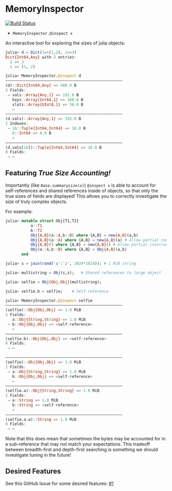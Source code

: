 # MemoryInspector

[![Build Status](https://travis-ci.com/nhdaly/MemoryInspector.jl.svg?branch=master)](https://travis-ci.com/nhdaly/MemoryInspector.jl)

- `MemoryInspector.@inspect x`

An interactive tool for exploring the sizes of julia objects:
```julia
julia> d = Dict(1=>(1,2), 2=>3)
Dict{Int64,Any} with 2 entries:
  2 => 3
  1 => (1, 2)

julia> MemoryInspector.@inspect d
———————————————————————————————————————————————————
(d)::Dict{Int64,Any} => 480.0 B
3 Fields:
 → vals::Array{Any,1} => 192.0 B
   keys::Array{Int64,1} => 168.0 B
   slots::Array{UInt8,1} => 56.0 B
   ↩
———————————————————————————————————————————————————
(d.vals)::Array{Any,1} => 192.0 B
2 Indexes:
 → 16::Tuple{Int64,Int64} => 16.0 B
   6::Int64 => 8.0 B
   ↩
———————————————————————————————————————————————————
(d.vals[16])::Tuple{Int64,Int64} => 16.0 B
0 Fields:
 → ↩
```

## Featuring *True Size Accounting!*
Importantly (like `Base.summarysize(x)`) `@inspect x` is able to account for self-references
and shared references inside of objects, so that only the true sizes of fields are
displayed! This allows you to correctly investigate the size of truly complex objects.

For example:
```julia
julia> mutable struct Obj{T1,T2}
           a::T1
           b::T2
           Obj{A,B}(a::A,b::B) where {A,B} = new{A,B}(a,b)
           Obj{A,B}(a::A) where {A,B} = new{A,B}(a) # Allow partial construction
           Obj{A,B}() where {A,B} = new{A,B}() # Allow partial construction
           Obj(a::A,b::B) where {A,B} = Obj{A,B}(a,b)
       end

julia> s = join(rand('a':'z', 1024*1024)); # 1 MiB string

julia> multistring = Obj(s,s);   # Shared references to large object

julia> selfie = Obj{Obj,Obj}(multistring);

julia> selfie.b = selfie;    # Self-reference

julia> MemoryInspector.@inspect selfie
———————————————————————————————————————————————————
(selfie)::Obj{Obj,Obj} => 1.0 MiB
2 Fields:
   a::Obj{String,String} => 1.0 MiB
 → b::Obj{Obj,Obj} => <self-reference>
   ↩
———————————————————————————————————————————————————
(selfie.b)::Obj{Obj,Obj} => <self-reference>
0 Fields:
 → ↩

———————————————————————————————————————————————————
(selfie)::Obj{Obj,Obj} => 1.0 MiB
2 Fields:
 → a::Obj{String,String} => 1.0 MiB
   b::Obj{Obj,Obj} => <self-reference>
   ↩
———————————————————————————————————————————————————
(selfie.a)::Obj{String,String} => 1.0 MiB
2 Fields:
 → a::String => 1.0 MiB
   b::String => <self-reference>
   ↩
———————————————————————————————————————————————————
(selfie.a.a)::String => 1.0 MiB
0 Fields:
 → ↩
```

Note that this does mean that sometimes the bytes may be accounted for in a sub-reference
that may not match your expectations. This tradeoff between breadth-first and depth-first
searching is something we should investigate tuning in the future!


## Desired Features
See this GitHub Issue for some desired features: [#1](https://github.com/NHDaly/MemoryInspector.jl/issues/1)
